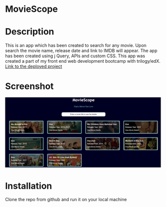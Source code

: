 # MovieScope

# Description 
This is an app which has been created to search for any movie. Upon search the movie name, release date and link to IMDB will appear. The app has been created using j Query, APIs and custom CSS. This app was created a part of my front end web development bootcamp with trilogy/edX.
[Link to the deployed project]()

# Screenshot 
![screenshot of movie search app](assets/images/screenshotmovieapp.png "Screen shot of movie search app")

# Installation
Clone the repo from github and run it on your local machine


